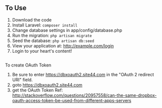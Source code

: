 ## To Use
1. Download the code
2. Install Laravel: `composer install`
3. Change database settings in app/config/database.php
4. Run the migration: `php artisan migrate`
5. Seed the database: `php artisan db:seed`
6. View your application at: http://example.com/login
7. Login to your heart's content!

##
To create OAuth Token
1. Be sure to enter https://dbxoauth2.site44.com in the "OAuth 2 redirect URI" field.
2. goto https://dbxoauth2.site44.com 
3. get the OAuth Token
Ref:
http://stackoverflow.com/questions/20957558/can-the-same-dropbox-oauth-access-token-be-used-from-different-apps-servers